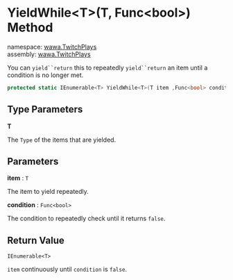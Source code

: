 # YieldWhile\<T\>\(T, Func\<bool\>\) Method

namespace: [wawa\.TwitchPlays](../../wawa.TwitchPlays.md)<br />
assembly: [wawa\.TwitchPlays](../../../wawa.TwitchPlays.md)

You can `yield``return` this to repeatedly
`yield``return` an item until a condition is no longer met\.

```csharp
protected static IEnumerable<T> YieldWhile<T>(T item ,Func<bool> condition);
```

## Type Parameters

__T__

The `Type` of the items that are yielded\.

## Parameters

__item__ : `T`

The item to yield repeatedly\.

__condition__ : `Func<bool>`

The condition to repeatedly check until it returns `false`\.

## Return Value

`IEnumerable<T>`

`item` continuously until `condition` is `false`\.

